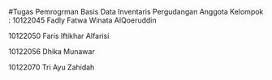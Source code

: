
#Tugas Pemrogrman Basis Data Inventaris Pergudangan
Anggota Kelompok : 
10122045 Fadly Fatwa Winata AlQoeruddin

10122050 Faris Iftikhar Alfarisi 

10122056 Dhika Munawar 	

10122070 Tri Ayu Zahidah 				   
